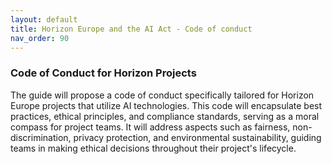 ```yaml
---
layout: default
title: Horizon Europe and the AI Act - Code of conduct
nav_order: 90
---
```




### Code of Conduct for Horizon Projects

The guide will propose a code of conduct specifically tailored for Horizon Europe projects that utilize AI technologies. This code will encapsulate best practices, ethical principles, and compliance standards, serving as a moral compass for project teams. It will address aspects such as fairness, non-discrimination, privacy protection, and environmental sustainability, guiding teams in making ethical decisions throughout their project's lifecycle.